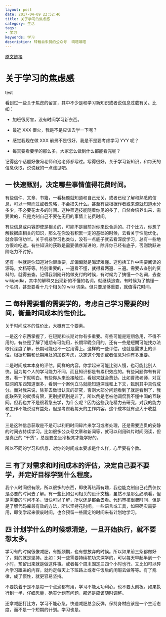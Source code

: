 ```yaml
---
layout: post
date: 2017-04-09 22:52:46
title: 关于学习的焦虑感 
category: 生活
tags: 
- 学习
keywords: 学习
description: 转载自朱赟的公众号  嘀嗒嘀嗒 
---
```


[原文链接](http://mp.weixin.qq.com/s/vTrmSYUStRBQH0VfLqghzQ)

# 关于学习的焦虑感 

test

看到过一些关于焦虑的留言，其中不少是和学习新知识或者说信息过载有关。比如：

* 加班很厉害，没有时间学习新东西。

* 最近 XXX 很火，我是不是应该去学一下呢？

* 感觉我现在做 XXX 前景不是很好，我是不是要考虑学习 YYY 呢？

* 每天要看要学的那么多，大家怎么做到什么都能看完呢？

记得这个话题好像冯老师和池老师都写过。写得很好。关于学习新知识，和每天的信息获取，说说我的一点浅见吧。

## 一 快速甄别，决定哪些事情值得花费时间。

有些信件、文章、书籍，一看标题就知道和自己无关，或者已经了解和熟悉的信息，可以一带而过或者忽略，不会损失什么。甚至有些根据作者或来源就知道水分多少，不必要花太多的时间。这种筛选技能随着你见的多了，自然会培养出来，需要做的，只是克制自己不要在无用的事情上花费时间。

有些信息或内容即使是相关的，可能不是目前对你来说合适的。打个比方，你想了解数据库相关的知识，那么在你没有积累一定的基础的时候，去看关于性能优化，就会事倍功半。关于机器学习也类似，没有一点底子就去看深度学习，总有一些地方很难吃透。有些知识的获取是需要循序渐进的，除非你已经有底子，否则跳跃进阶吃力不讨好。

还有一种就是你知道对你很重要，却偏偏就是晦涩难懂。这包括工作中需要阅读的源码，文档等等。特别重要的，一遍看不懂，就得看两遍、三遍。需要去查别的资料的，就得去查。记得我刚刚开始做支付的时候，有时候为了搞懂一个名词，去查 wikipedia，其中的解释又出现新的不懂的名词，就继续追查。有时候为了搞懂一个名词，甚至要看十几个相关的 wiki 词条。但只要足够重要，就值得花时间。

## 二 每种需要看的需要学的，考虑自己学习需要的时间，衡量时间成本的性价比。

关于时间成本的性价比，大概有三个要素。

一是这个东西掌握了，在短期和长期对你有多重要。有些可能是短期急用，不得不用的。有些是了解了短期有可能用，长期早晚会用的。还有一些是短期可能找办法取代深度了解，长期可能也不一定用得上。这样的一些评估，也就是需求上的评估。根据短期和长期用处的加权考虑，决定这个知识或者信息对你有多重要。

二是时间成本本身的评估。同样的内容，你学起来可能比别人慢，也可能比别人快。因为每个人的学习能力不同，而且知识都是有累积效应的。有些问题你有有背景，看一下就明白。有些你从来没接触过，看起来就会费劲。比如曹政老师，对互联网的东西知道很多，看到一个案例立马就能知道深浅和上下文，甄别其中真假成分。而对我来说，除非去做很认真的研究，否则大部分问题看到了就是看到了，我能联系到的就很有限，更别提甄别是非了。所以倒是老被他调侃我不懂中国的互联网。但我也并不是很着急去学，为什么呢？因为这些我花精力去研究，对我的能力和工作不能说没有益处，但是考虑我每天的工作内容，这个成本就有点大于收益了。

三是这种信息获取是不是可以利用时间碎片来学习或者处理，还是需要连贯的安静的时间去持续学习。比如很多公众号文章和新闻等，就可以利用碎片时间阅读，但是真正的 “干货”，总是要坐坐冷板凳才能学好的。

所以不同的学习和信息，对你的时间成本要求是什么样，心里要有个数。

## 三 有了对需求和时间成本的评估，决定自己要不要学，并定好目标学到什么程度。

我个人时间很有限，所以很多的东西，即使再热再有趣，我也能克制自己花费仅仅是必要的时间去了解。有一些比如公司相关的设计文档，虽然不是那么必须看，但是需要的时间不多，很快可以了解，所以还是都会去看。代码审核很费时间，但是是了解代码库最有效的方法，所以坚持花时间。一些语言或工具，如果确实需要用，即使学起来很废时间，也会预留一些固定的时间来有计划地学习。

## 四 计划学什么的时候想清楚，一旦开始执行，就不要想太多。

学习有的时候很像减肥，有瓶颈期，也有想放弃的时候。所以如果前三条都做好了，剩的就是坚持。比如：对一些需要持续花功夫深学的，可以每天早起半到一个小时，预留出来就是做这件事。或者每个周末固定三四个小时也行。又比如可以碎片学习跟进的内容，就约定每天上下班路上或者午饭后的闲暇去做等等。有了规律，成了惯性，就更容易坚持。

不要执着于是不是每一个点滴都有用，学习不能太功利心。也不要太刻板。如果执行到一半，仔细思量，确实计划有问题，那还是应该随时调整。

还拿减肥打比方，学习不能心急。快速减肥总会反弹。保持身材应该是一个生活态度，而不是一个短期的计划。学习也是。





